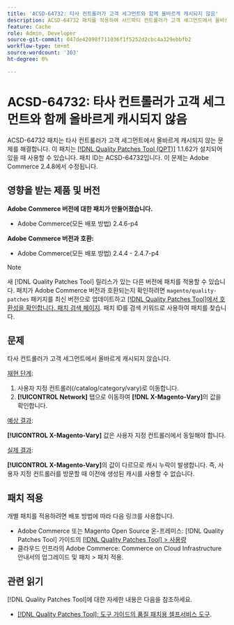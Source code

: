 ```yaml
---
title: 'ACSD-64732: 타사 컨트롤러가 고객 세그먼트와 함께 올바르게 캐시되지 않음'
description: ACSD-64732 패치를 적용하여 서드파티 컨트롤러가 고객 세그먼트에서 올바르게 캐시되지 않는 Adobe Commerce 문제를 해결합니다.
feature: Cache
role: Admin, Developer
source-git-commit: 047de42098f711036f1f5252d2cbc4a329ebbfb2
workflow-type: tm+mt
source-wordcount: '303'
ht-degree: 0%

---
```



# ACSD-64732: 타사 컨트롤러가 고객 세그먼트와 함께 올바르게 캐시되지 않음

ACSD-64732 패치는 타사 컨트롤러가 고객 세그먼트에서 올바르게 캐시되지 않는 문제를 해결합니다. 이 패치는 [[!DNL Quality Patches Tool (QPT)]](/help/tools/quality-patches-tool/quality-patches-tool-to-self-serve-quality-patches.md) 1.1.62가 설치되어 있을 때 사용할 수 있습니다. 패치 ID는 ACSD-64732입니다. 이 문제는 Adobe Commerce 2.4.8에서 수정됩니다.

## 영향을 받는 제품 및 버전

**Adobe Commerce 버전에 대한 패치가 만들어졌습니다.**

* Adobe Commerce(모든 배포 방법) 2.4.6-p4

**Adobe Commerce 버전과 호환:**

* Adobe Commerce(모든 배포 방법) 2.4.4 - 2.4.7-p4

>[!NOTE]
>
>새 [!DNL Quality Patches Tool] 릴리스가 있는 다른 버전에 패치를 적용할 수 있습니다. 패치가 Adobe Commerce 버전과 호환되는지 확인하려면 `magento/quality-patches` 패키지를 최신 버전으로 업데이트하고 [[!DNL Quality Patches Tool]에서 호환성을 확인합니다. 패치 검색 페이지](https://experienceleague.adobe.com/tools/commerce-quality-patches/index.html). 패치 ID를 검색 키워드로 사용하여 패치를 찾습니다.

## 문제

타사 컨트롤러가 고객 세그먼트에서 올바르게 캐시되지 않습니다.

<u>재현 단계</u>:

1. 사용자 지정 컨트롤러(/catalog/category/vary)로 이동합니다.
1. **[!UICONTROL Network]** 탭으로 이동하여 **[!DNL X-Magento-Vary]**&#x200B;의 값을 확인합니다.

<u>예상 결과</u>:

**[!UICONTROL X-Magento-Vary]** 값은 사용자 지정 컨트롤러에서 동일해야 합니다.

<u>실제 결과</u>:

**[!UICONTROL X-Magento-Vary]**&#x200B;의 값이 다르므로 캐시 누락이 발생합니다. 즉, 사용자 지정 컨트롤러를 방문할 때 이전에 생성된 캐시를 사용할 수 없습니다.

## 패치 적용

개별 패치를 적용하려면 배포 방법에 따라 다음 링크를 사용합니다.

* Adobe Commerce 또는 Magento Open Source 온-프레미스: [!DNL Quality Patches Tool] 가이드의 [[!DNL Quality Patches Tool] > 사용량](/help/tools/quality-patches-tool/usage.md)
* 클라우드 인프라의 Adobe Commerce: Commerce on Cloud Infrastructure 안내서의 업그레이드 및 패치 > 패치 적용.

## 관련 읽기

[!DNL Quality Patches Tool]에 대한 자세한 내용은 다음을 참조하세요.

* [[!DNL Quality Patches Tool]: 도구 가이드의 품질 패치용 셀프서비스 도구](/help/tools/quality-patches-tool/quality-patches-tool-to-self-serve-quality-patches.md).
